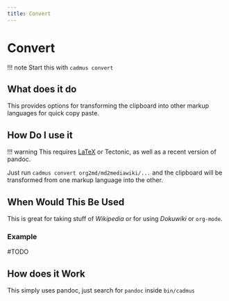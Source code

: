```yaml
---
title: Convert
---
```


# Convert
!!! note
    Start this with `cadmus convert`

## What does it do

This provides options for transforming the clipboard into other markup languages for quick copy paste.

## How Do I use it

!!! warning 
    This requires [LaTeX](https://www.lesbonscomptes.com/recoll/) or Tectonic, as well as a recent version of pandoc. 

Just run `cadmus convert org2md/md2mediawiki/...` and the clipboard will be transformed from one markup language into the other.

## When Would This Be Used

This is great for taking stuff of *Wikipedia* or for using *Dokuwiki* or `org-mode`.

### Example

 #TODO

## How does it Work

This simply uses pandoc, just search for `pandoc` inside `bin/cadmus`

